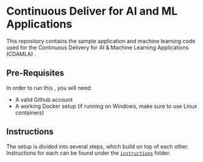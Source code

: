 # Continuous Deliver for AI and ML Applications 

This repository contains the sample application and machine learning code used for
the Continuous Delivery for AI & Machine Learning Applications (CDAMLA) 
. 


## Pre-Requisites

In order to run this , you will need:

* A valid Github account
* A working Docker setup (if running on Windows, make sure to use Linux containers)

## Instructions

The setup is divided into several steps, which build on top of each other.
Instructions for each can be found under the
[`instructions`](./instructions) folder.



